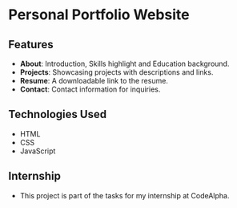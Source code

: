 # Personal Portfolio Website

## Features

- **About**: Introduction, Skills highlight and Education background.
- **Projects**: Showcasing projects with descriptions and links.
- **Resume**: A downloadable link to the resume.
- **Contact**: Contact information for inquiries.

## Technologies Used

- HTML
- CSS
- JavaScript

## Internship

* This project is part of the tasks for my internship at CodeAlpha.

